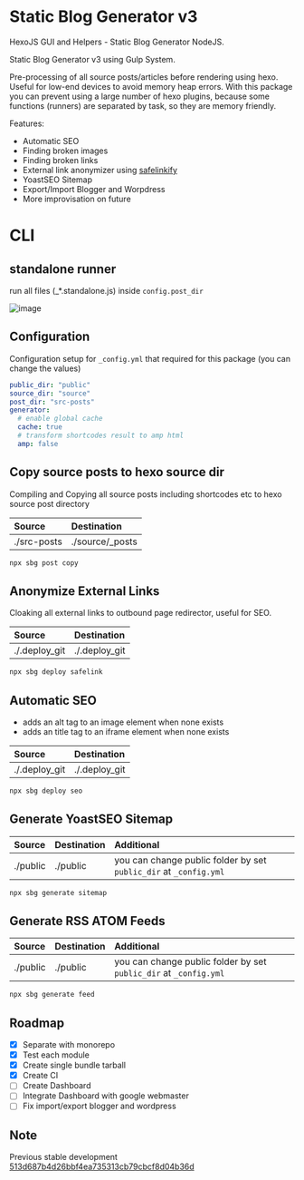 # Static Blog Generator v3
HexoJS GUI and Helpers - Static Blog Generator NodeJS.

Static Blog Generator v3 using Gulp System.

Pre-processing of all source posts/articles before rendering using hexo. Useful for low-end devices to avoid memory heap errors. With this package you can prevent using a large number of hexo plugins, because some functions (runners) are separated by task, so they are memory friendly.

<!-- were curently refactoring project using monorepo. Latest working build at https://github.com/dimaslanjaka/static-blog-generator/tree/ee53887be6cbce00dcc49e25a94fdc65c770300c -->

Features:
- Automatic SEO
- Finding broken images
- Finding broken links
- External link anonymizer using [safelinkify](https://www.npmjs.com/package/safelinkify)
- YoastSEO Sitemap
- Export/Import Blogger and Worpdress
- More improvisation on future

# CLI
## standalone runner
run all files (_*.standalone.js) inside `config.post_dir`

![image](https://user-images.githubusercontent.com/12471057/214767877-79641e0d-dcf6-480a-aee3-689fd584d5e8.png)

## Configuration
Configuration setup for `_config.yml` that required for this package (you can change the values)
```yaml
public_dir: "public"
source_dir: "source"
post_dir: "src-posts"
generator:
  # enable global cache
  cache: true
  # transform shortcodes result to amp html
  amp: false
```

## Copy source posts to hexo source dir
Compiling and Copying all source posts including shortcodes etc to hexo source post directory

| Source | Destination |
| :--- | :--- |
| ./src-posts | ./source/_posts |

```bash
npx sbg post copy
```

## Anonymize External Links
Cloaking all external links to outbound page redirector, useful for SEO.

| Source | Destination |
| :--- | :--- |
| ./.deploy_git | ./.deploy_git |

```bash
npx sbg deploy safelink
```

## Automatic SEO
- adds an alt tag to an image element when none exists
- adds an title tag to an iframe element when none exists

| Source | Destination |
| :--- | :--- |
| ./.deploy_git | ./.deploy_git |

```bash
npx sbg deploy seo
```

## Generate YoastSEO Sitemap
| Source | Destination | Additional |
| :--- | :--- | :--- |
| ./public | ./public | you can change public folder by set `public_dir` at `_config.yml` |

```bash
npx sbg generate sitemap
```

## Generate RSS ATOM Feeds
| Source | Destination | Additional |
| :--- | :--- | :--- |
| ./public | ./public | you can change public folder by set `public_dir` at `_config.yml` |

```bash
npx sbg generate feed
```

## Roadmap
- [x] Separate with monorepo
- [x] Test each module
- [x] Create single bundle tarball
- [x] Create CI
- [ ] Create Dashboard
- [ ] Integrate Dashboard with google webmaster
- [ ] Fix import/export blogger and wordpress

## Note
Previous stable development [513d687b4d26bbf4ea735313cb79cbcf8d04b36d](https://github.com/dimaslanjaka/static-blog-generator/commit/513d687b4d26bbf4ea735313cb79cbcf8d04b36d)
